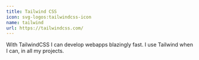 ```yaml
---
title: Tailwind CSS
icon: svg-logos:tailwindcss-icon
name: tailwind
url: https://tailwindcss.com/
---
```


With TailwindCSS I can develop webapps blazingly fast. I use Tailwind when I can, in all my projects.
